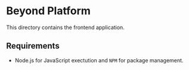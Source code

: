 # Beyond Platform

This directory contains the frontend application.

## Requirements

- Node.js for JavaScript exectution and ```NPM``` for package management.
